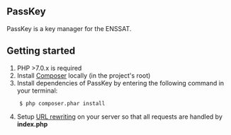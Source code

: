 PassKey
-----------------

PassKey is a key manager for the ENSSAT.

## Getting started

1. PHP >7.0.x is required
2. Install [Composer](#composer-installation) locally (in the project's root)
3. Install dependencies of PassKey by entering the following command in your terminal:
```
	$ php composer.phar install
```
4. Setup [URL rewriting](https://www.google.fr/search?q=apache+url+rewriting) on your server so that all requests are handled by **index.php**
